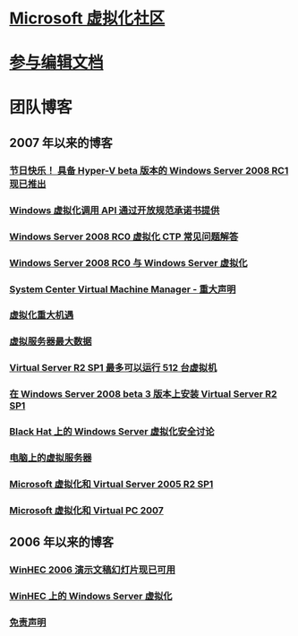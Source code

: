 # [Microsoft 虚拟化社区](index.md)
# [参与编辑文档](contribute-to-docs.md)

# 团队博客

## 2007 年以来的博客
### [节日快乐！ 具备 Hyper-V beta 版本的 Windows Server 2008 RC1 现已推出](team-blog/2007/20071213-happy-holidays-windows-server-2008-rc1-with-hyper-v-beta-now-available.md)
### [Windows 虚拟化调用 API 通过开放规范承诺书提供](team-blog/2007/20071024-windows-virtualization-hypercall-apis-available-via-open-specification-promise.md)
### [Windows Server 2008 RC0 虚拟化 CTP 常见问题解答](team-blog/2007/20070928-windows-server-2008-rc0virtualization-ctp-faq.md)
### [Windows Server 2008 RC0 与 Windows Server 虚拟化](team-blog/2007/20070924-windows-server-2008-rc0-with-windows-server-virtualization.md)
### [System Center Virtual Machine Manager - 重大声明](team-blog/2007/20070906-system-center-virtual-machine-manager-huge-announcements.md)
### [虚拟化重大机遇](team-blog/2007/20070814-virtualization-big-opportunities.md)
### [虚拟服务器最大数据](team-blog/2007/20070814-virtual-server-maximums.md)
### [Virtual Server R2 SP1 最多可以运行 512 台虚拟机](team-blog/2007/20070806-virtual-server-r2-sp1-can-run-up-to-512-virtual-machines.md)
### [在 Windows Server 2008 beta 3 版本上安装 Virtual Server R2 SP1](team-blog/2007/20070731-installing-virtual-server-r2-sp1-on-windows-server-2008-beta-3.md)
### [Black Hat 上的 Windows Server 虚拟化安全讨论](team-blog/2007/20070727-windows-server-virtualization-security-discussion-at-black-hat.md)
### [电脑上的虚拟服务器](team-blog/2007/20070723-virtual-server-or-virtual-pc.md)
### [Microsoft 虚拟化和 Virtual Server 2005 R2 SP1](team-blog/2007/20070716-microsoft-virtualization-and-virtual-server-2005-r2-sp1.md)
### [Microsoft 虚拟化和 Virtual PC 2007](team-blog/2007/20070710-microsoft-virtualization-and-virtual-pc-2007.md)

## 2006 年以来的博客
### [WinHEC 2006 演示文稿幻灯片现已可用](team-blog/2006/20060614-winhec-2006-presentation-slides-are-available-online.md)
### [WinHEC 上的 Windows Server 虚拟化](team-blog/2006/20060523-windows-server-virtualization-at-winhec.md)
### [免责声明](team-blog/2006/20060428-disclaimer.md)